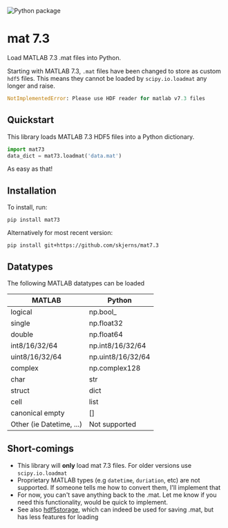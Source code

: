 
![Python package](https://github.com/skjerns/mat7.3/workflows/Python%20package/badge.svg)

# mat 7.3
Load MATLAB 7.3 .mat files into Python.

Starting with MATLAB 7.3, `.mat` files have been changed to store as custom `hdf5` files.
This means they cannot be loaded by `scipy.io.loadmat` any longer and raise.

```Python
NotImplementedError: Please use HDF reader for matlab v7.3 files
```

## Quickstart

This library loads MATLAB 7.3 HDF5 files into a Python dictionary.

```Python
import mat73
data_dict = mat73.loadmat('data.mat')
```

As easy as that!

## Installation

To install, run:
```
pip install mat73
```

Alternatively for most recent version:
```
pip install git+https://github.com/skjerns/mat7.3
```

## Datatypes

The following MATLAB datatypes can be loaded

| MATLAB                   | Python            |
|--------------------------|-------------------|
| logical                  | np.bool_          |
| single                   | np.float32        |
| double                   | np.float64        |
| int8/16/32/64            | np.int8/16/32/64  |
| uint8/16/32/64           | np.uint8/16/32/64 |
| complex                  | np.complex128     |
| char                     | str               |
| struct                   | dict              |
| cell                     | list              |
| canonical empty          | []                |
| Other (ie Datetime, ...) | Not supported     |

## Short-comings

- This library will __only__ load mat 7.3 files. For older versions use `scipy.io.loadmat`
- Proprietary MATLAB types (e.g `datetime`, `duriation`, etc) are not supported. If someone tells me how to convert them, I'll implement that
- For now, you can't save anything back to the .mat. Let me know if you need this functionality, would be quick to implement.
- See also [hdf5storage](https://github.com/frejanordsiek/hdf5storage), which can indeed be used for saving .mat, but has less features for loading
